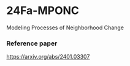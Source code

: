 # 24Fa-MPONC
Modeling Processes of Neighborhood Change


### Reference paper

https://arxiv.org/abs/2401.03307
